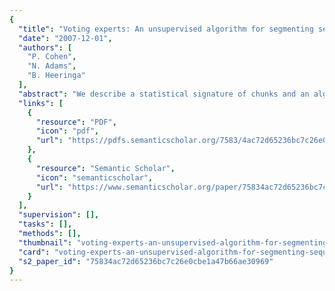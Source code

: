 ```yaml
---
{
  "title": "Voting experts: An unsupervised algorithm for segmenting sequences",
  "date": "2007-12-01",
  "authors": [
    "P. Cohen",
    "N. Adams",
    "B. Heeringa"
  ],
  "abstract": "We describe a statistical signature of chunks and an algorithm for finding chunks. While there is no formal definition of chunks, they may be reliably identified as configurations with low internal entropy or unpredictability and high entropy at their boundaries. We show that the log frequency of a chunk is a measure of its internal entropy. The Voting-Experts exploits the signature of chunks to find word boundaries in text from four languages and episode boundaries in the activities of a mobile robot.",
  "links": [
    {
      "resource": "PDF",
      "icon": "pdf",
      "url": "https://pdfs.semanticscholar.org/7583/4ac72d65236bc7c26e0cbe1a47b66ae30969.pdf"
    },
    {
      "resource": "Semantic Scholar",
      "icon": "semanticscholar",
      "url": "https://www.semanticscholar.org/paper/75834ac72d65236bc7c26e0cbe1a47b66ae30969"
    }
  ],
  "supervision": [],
  "tasks": [],
  "methods": [],
  "thumbnail": "voting-experts-an-unsupervised-algorithm-for-segmenting-sequences-thumb.jpg",
  "card": "voting-experts-an-unsupervised-algorithm-for-segmenting-sequences-card.jpg",
  "s2_paper_id": "75834ac72d65236bc7c26e0cbe1a47b66ae30969"
}
---
```


